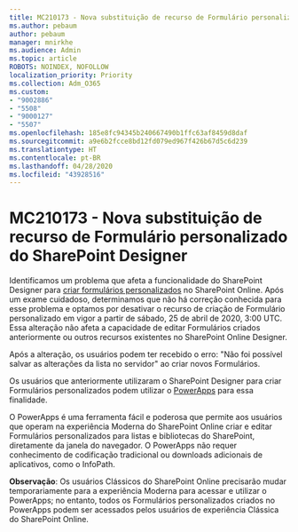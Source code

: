 ```yaml
---
title: MC210173 - Nova substituição de recurso de Formulário personalizado do SharePoint Designer
ms.author: pebaum
author: pebaum
manager: mnirkhe
ms.audience: Admin
ms.topic: article
ROBOTS: NOINDEX, NOFOLLOW
localization_priority: Priority
ms.collection: Adm_O365
ms.custom:
- "9002886"
- "5508"
- "9000127"
- "5507"
ms.openlocfilehash: 185e8fc94345b240667490b1ffc63af8459d8daf
ms.sourcegitcommit: a9e6b2fcce8bd12fd079ed967f426b67d5c6d239
ms.translationtype: HT
ms.contentlocale: pt-BR
ms.lasthandoff: 04/28/2020
ms.locfileid: "43928516"
---
```

# <a name="mc210173---sharepoint-designer-new-custom-form-feature-deprecation"></a>MC210173 - Nova substituição de recurso de Formulário personalizado do SharePoint Designer

Identificamos um problema que afeta a funcionalidade do SharePoint Designer para [criar formulários personalizados](https://support.microsoft.com/en-us/office/create-a-custom-list-form-using-sharepoint-designer-917d8fdb-ee00-4441-adb3-a94612d1d105?ui=en-us&rs=en-us&ad=us#bm2) no SharePoint Online. Após um exame cuidadoso, determinamos que não há correção conhecida para esse problema e optamos por desativar o recurso de criação de Formulário personalizado em vigor a partir de sábado, 25 de abril de 2020, 3:00 UTC. Essa alteração não afeta a capacidade de editar Formulários criados anteriormente ou outros recursos existentes no SharePoint Online Designer.

Após a alteração, os usuários podem ter recebido o erro: "Não foi possível salvar as alterações da lista no servidor" ao criar novos Formulários.

Os usuários que anteriormente utilizaram o SharePoint Designer para criar Formulários personalizados podem utilizar o [PowerApps](https://docs.microsoft.com/powerapps/maker/canvas-apps/customize-list-form) para essa finalidade.

O PowerApps é uma ferramenta fácil e poderosa que permite aos usuários que operam na experiência Moderna do SharePoint Online criar e editar Formulários personalizados para listas e bibliotecas do SharePoint, diretamente da janela do navegador. O PowerApps não requer conhecimento de codificação tradicional ou downloads adicionais de aplicativos, como o InfoPath.

**Observação**: Os usuários Clássicos do SharePoint Online precisarão mudar temporariamente para a experiência Moderna para acessar e utilizar o PowerApps; no entanto, todos os Formulários personalizados criados no PowerApps podem ser acessados pelos usuários de experiência Clássica do SharePoint Online.
